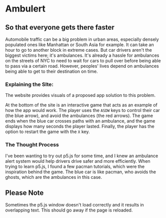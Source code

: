 # Ambulert
## So that everyone gets there faster

Automobile traffic can be a big problem in urban areas, especially densely populated ones like Manhattan or South Asia for example. It can take an hour to go to another block in extreme cases. But car drivers aren't the biggest victims here; it's ambulances. It's already a hassle for ambulances on the streets of NYC to need to wait for cars to pull over before being able to pass via a certain road. However, peoples' lives depend on ambulances being able to get to their destination on time. 

### Explaining the SIte:

The website provides visuals of a proposed app solution to this problem. 

At the bottom of the site is an interactive game that acts as an example of how the app would work. The player uses the `ASDW` keys to control their car (the blue arrow), and avoid the ambulances (the red arrows). The game ends when the blue car crosses paths with an ambulance, and the game displays how many seconds the player lasted. Finally, the player has the option to restart the game with the `X` key.

### The Thought Process

I've been wanting to try out p5.js for some time, and I knew an ambulance alert system would help drivers drive safer and more efficiently. When trying to learn p5.js, I found a few pacman tutorials, which were the inspiration behind the game. The blue car is like pacman, who avoids the ghosts, which are the ambulances in this case.

## Please Note

Sometimes the p5.js window doesn't load correctly and it results in overlapping text. This should go away if the page is reloaded.

